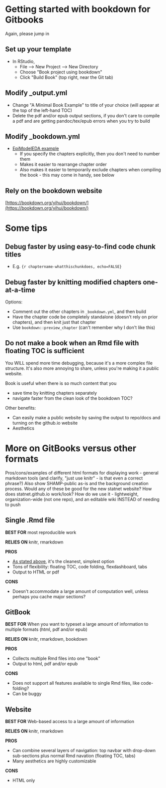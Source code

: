 
# Getting started with bookdown for Gitbooks

Again, please jump in

## Set up your template
- In RStudio, 
   - File --> New Project --> New Directory
   - Choose "Book project using bookdown"
   - Click "Build Book" (top right, near the Git tab) 
   
## Modify _output.yml
- Change "A Minimal Book Example" to title of your choice (will appear at the top of the left-hand TOC)
- Delete the pdf and/or epub output sections, if you don't care to compile a pdf and are getting pandoc/tex/epub errors when you try to build

## Modify _bookdown.yml
- [EpiModelEDA example](https://github.com/statnet/EpiModelEDA/blob/master/_bookdown.yml)
    - If you specify the chapters explicitly, then you don't need to number them
    - Makes it easier to rearrange chapter order
    - Also makes it easier to temporarily exclude chapters when compiling the book - this may come in handy, see below

## Rely on the bookdown website
[https://bookdown.org/yihui/bookdown/](https://bookdown.org/yihui/bookdown/)

# Some tips

## Debug faster by using easy-to-find code chunk titles
- E.g. ```{r chaptername-whatthischunkdoes, echo=FALSE}```


## Debug faster by knitting modified chapters one-at-a-time
Options:
- Comment out the other chapters in ```_bookdown.yml```, and then build
- Have the chapter code be completely standalone (doesn't rely on prior chapters), and then knit just that chapter
- Use ```bookdown::preview_chapter``` (can't remember why I don't like this)

## Do not make a book when an Rmd file with floating TOC is sufficient
You WILL spend more time debugging, because it's a more complex file structure. It's also more annoying to share, unless you're making it a public website.

Book is useful when there is so much content that you 
- save time by knitting chapters separately
- navigate faster from the clean look of the bookdown TOC?

Other benefits:
- Can easily make a public website by saving the output to repo/docs and turning on the github.io website
- Aesthetics

# More on GitBooks versus other formats
Pros/cons/examples of different html formats for displaying work - general markdown tools (and clarify, "just use knitr" - is that even a correct phrase?) Also show SHAMP-public as-is and the background creation process.
Would any of these be good for the new statnet website? How does statnet.github.io work/look? How do we use it - lightweight, organization-wide (not one repo), and an editable wiki INSTEAD of needing to push

## Single .Rmd file 

**BEST FOR** most reproducible work

**RELIES ON** knitr, rmarkdown

**PROS**
- [As stated above](https://github.com/netterie/resources/tree/master/gitbook_info#do-not-make-a-book-when-an-rmd-file-with-floating-toc-is-sufficient), it's the cleanest, simplest option 
- Tons of flexibility: floating TOC, code folding, flexdashboard, tabs
- Output to HTML or pdf

**CONS**
- Doesn't accommodate a large amount of computation well, unless perhaps you cache major sections? 

## GitBook

**BEST FOR** When you want to typeset a large amount of information to multiple formats (html, pdf and/or epub)

**RELIES ON** knitr, rmarkdown, bookdown

**PROS**
- Collects multiple Rmd files into one "book"
- Output to html, pdf and/or epub

**CONS**
- Does not support all features available to single Rmd files, like code-folding?
- Can be buggy 

## Website

**BEST FOR** Web-based access to a large amount of information

**RELIES ON** knitr, rmarkdown

**PROS** 
- Can combine several layers of navigation: top navbar with drop-down sub-sections plus normal Rmd navation (floating TOC, tabs)
- Many aesthetics are highly customizable 

**CONS**
- HTML only



